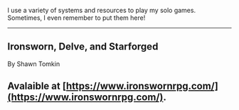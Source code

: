 I use a variety of systems and resources to play my solo games. Sometimes, I even remember to put them here!

---
## Ironsworn, Delve, and Starforged



By Shawn Tomkin


Avalaible at [https://www.ironswornrpg.com/](https://www.ironswornrpg.com/).
---
